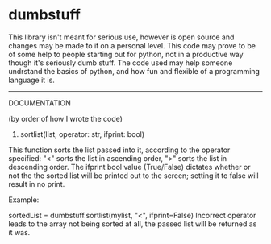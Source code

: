 # dumbstuff
This library isn't meant for serious use, however is open source and changes may be made to it on a personal level. 
This code may prove to be of some help to people starting out for python, not in a productive way though it's seriously dumb stuff.
The code used may help someone undrstand the basics of python, and how fun and flexible of a programming language it is.


-------------------------------
DOCUMENTATION

(by order of how I wrote the code)

1. sortlist(list, operator: str, ifprint: bool)

This function sorts the list passed into it, according to the operator specified: "<" sorts the list in ascending order, ">" sorts the list in descending order.
The ifprint bool value (True/False) dictates whether or not the the sorted list will be printed out to the screen; setting it to false will result in no print.

Example:

  sortedList = dumbstuff.sortlist(mylist, "<", ifprint=False)
Incorrect operator leads to the array not being sorted at all, the passed list will be returned as it was.
